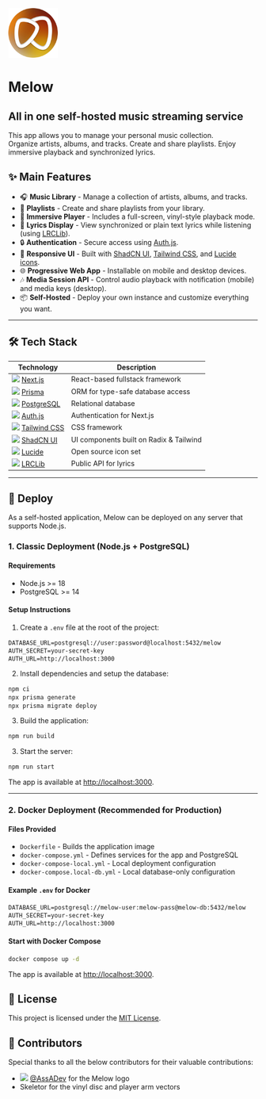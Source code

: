 <img src="./public/imgs/icons/144x144.png" alt="Melow Logo" width="100" height="100">

# Melow

## All in one self-hosted music streaming service

This app allows you to manage your personal music collection.  
Organize artists, albums, and tracks. Create and share playlists. Enjoy immersive playback and synchronized lyrics.

## ✨ Main Features

- 🎧 **Music Library** - Manage a collection of artists, albums, and tracks.
- 📀 **Playlists** - Create and share playlists from your library.
- 🌌 **Immersive Player** - Includes a full-screen, vinyl-style playback mode.
- 📝 **Lyrics Display** - View synchronized or plain text lyrics while listening (using [LRCLib](https://lrclib.net/)).
- 🔒 **Authentication** - Secure access using [Auth.js](https://authjs.dev).
- 🧩 **Responsive UI** - Built with [ShadCN UI](https://ui.shadcn.com/), [Tailwind CSS](https://tailwindcss.com), and [Lucide icons](https://lucide.dev).
- 🌐 **Progressive Web App** - Installable on mobile and desktop devices.
- 🎶 **Media Session API** - Control audio playback with notification (mobile) and media keys (desktop).
- 📦 **Self-Hosted** - Deploy your own instance and customize everything you want.

---

## 🛠️ Tech Stack

| Technology                                                                                                  | Description                             |
| ----------------------------------------------------------------------------------------------------------- | --------------------------------------- |
| <img width="25" src="https://nextjs.org/favicon.ico?favicon.e9a7e71a.ico"> [Next.js](https://nextjs.org)    | React-based fullstack framework         |
| <img width="25" src="https://www.prisma.io/images/favicon-32x32.png"> [Prisma](https://www.prisma.io)       | ORM for type-safe database access       |
| <img width="25" src="https://www.postgresql.org/favicon.ico"> [PostgreSQL](https://www.postgresql.org)      | Relational database                     |
| <img width="25" src="https://authjs.dev/favicon-32x32.png"> [Auth.js](https://authjs.dev)                   | Authentication for Next.js              |
| <img width="25" src="https://tailwindcss.com/favicons/favicon.ico"> [Tailwind CSS](https://tailwindcss.com) | CSS framework                           |
| <img width="25" src="https://ui.shadcn.com/favicon.ico"> [ShadCN UI](https://ui.shadcn.com/)                | UI components built on Radix & Tailwind |
| <img width="25" src="https://lucide.dev/favicon.ico"> [Lucide](https://lucide.dev)                          | Open source icon set                    |
| <img width="25" src="https://lrclib.net/favicon.ico"> [LRCLib](https://lrclib.net/)                         | Public API for lyrics                   |

---

## 🚀 Deploy

As a self-hosted application, Melow can be deployed on any server that supports Node.js.

### 1. Classic Deployment (Node.js + PostgreSQL)

#### Requirements

- Node.js >= 18
- PostgreSQL >= 14

#### Setup Instructions

1. Create a `.env` file at the root of the project:

```env
DATABASE_URL=postgresql://user:password@localhost:5432/melow
AUTH_SECRET=your-secret-key
AUTH_URL=http://localhost:3000
```

2. Install dependencies and setup the database:

```bash
npm ci
npx prisma generate
npx prisma migrate deploy
```

3. Build the application:

```bash
npm run build
```

3. Start the server:

```bash
npm run start
```

The app is available at [http://localhost:3000](http://localhost:3000).

---

### 2. Docker Deployment (Recommended for Production)

#### Files Provided

- `Dockerfile` - Builds the application image
- `docker-compose.yml` - Defines services for the app and PostgreSQL
- `docker-compose-local.yml` - Local deployment configuration
- `docker-compose.local-db.yml` - Local database-only configuration

#### Example `.env` for Docker

```env
DATABASE_URL=postgresql://melow-user:melow-pass@melow-db:5432/melow
AUTH_SECRET=your-secret-key
AUTH_URL=http://localhost:3000
```

#### Start with Docker Compose

```bash
docker compose up -d
```

The app is available at [http://localhost:3000](http://localhost:3000).

## 📝 License

This project is licensed under the [MIT License](LICENSE).

## 👥 Contributors

Special thanks to all the below contributors for their valuable contributions:

- <img width="25px" src="https://avatars.githubusercontent.com/u/73028356?v=4"> [@AssADev](https://github.com/AssADev) for the Melow logo
- Skeletor for the vinyl disc and player arm vectors
